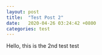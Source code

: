 ```yaml
---
layout: post
title:  "Test Post 2"
date:   2020-04-26 03:24:42 +0800
categories: test
---
```

Hello, this is the 2nd test test

